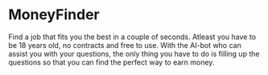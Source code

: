 # MoneyFinder
Find a job that fits you the best in a couple of seconds. Atleast you have to be 18 years old, no contracts and free to use. With the AI-bot who can assist you with your questions, the only thing you have to do is filling up the questions so that you can find the perfect way to earn money.
